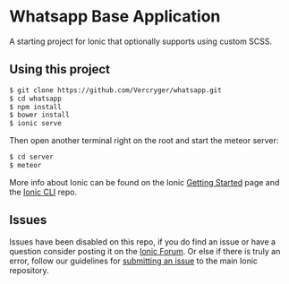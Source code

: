 Whatsapp Base Application
=====================

A starting project for Ionic that optionally supports using custom SCSS.

## Using this project


```bash
$ git clone https://github.com/Vercryger/whatsapp.git
$ cd whatsapp
$ npm install
$ bower install
$ ionic serve
```

Then open another terminal right on the root and start the meteor server:

```bash
$ cd server
$ meteor
```

More info about Ionic can be found on the Ionic [Getting Started](http://ionicframework.com/getting-started) page and the [Ionic CLI](https://github.com/driftyco/ionic-cli) repo.

## Issues
Issues have been disabled on this repo, if you do find an issue or have a question consider posting it on the [Ionic Forum](http://forum.ionicframework.com/).  Or else if there is truly an error, follow our guidelines for [submitting an issue](http://ionicframework.com/submit-issue/) to the main Ionic repository.


